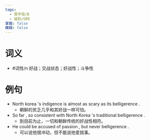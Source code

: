 ```yaml
---
tags:
  - 首字母/B
  - 级别/GRE
掌握: false
模糊: false
---
```

# 词义
- #词性/n  好战；交战状态；好战性；斗争性
# 例句
- North korea 's indigence is almost as scary as its belligerence .
	- 朝鲜的贫乏几乎和其好战一样可怕。
- So far , so consistent with North Korea 's traditional belligerence .
	- 到目前为止，一切和朝鲜传统的好战性相符。
- He could be accused of passion , but never belligerence .
	- 可以说他很冲动，但不能说他爱挑事。
